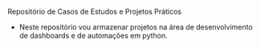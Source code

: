 Repositório de Casos de Estudos e Projetos Práticos

- Neste repositório vou armazenar projetos na área de desenvolvimento de dashboards e de automações em python.
